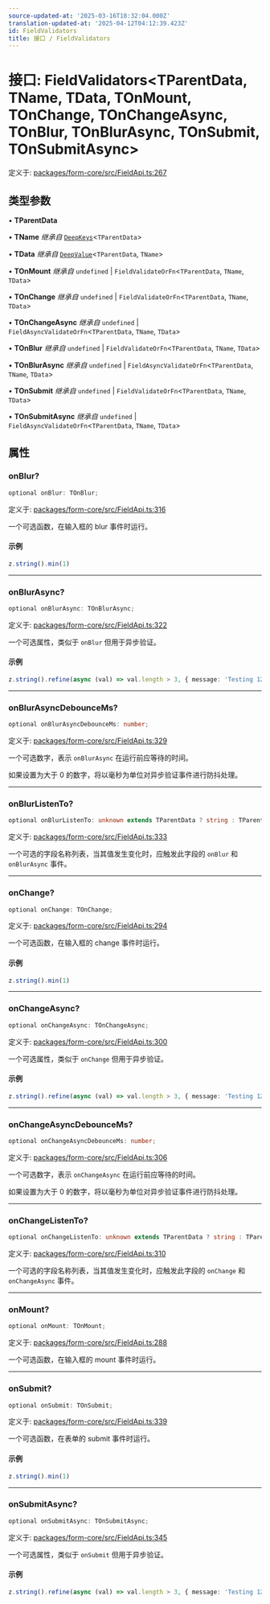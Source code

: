 ```yaml
---
source-updated-at: '2025-03-16T18:32:04.000Z'
translation-updated-at: '2025-04-12T04:12:39.423Z'
id: FieldValidators
title: 接口 / FieldValidators
---
```

# 接口: FieldValidators\<TParentData, TName, TData, TOnMount, TOnChange, TOnChangeAsync, TOnBlur, TOnBlurAsync, TOnSubmit, TOnSubmitAsync\>

定义于: [packages/form-core/src/FieldApi.ts:267](https://github.com/TanStack/form/blob/main/packages/form-core/src/FieldApi.ts#L267)

## 类型参数

• **TParentData**

• **TName** *继承自* [`DeepKeys`](../type-aliases/deepkeys.md)\<`TParentData`\>

• **TData** *继承自* [`DeepValue`](../type-aliases/deepvalue.md)\<`TParentData`, `TName`\>

• **TOnMount** *继承自* `undefined` \| `FieldValidateOrFn`\<`TParentData`, `TName`, `TData`\>

• **TOnChange** *继承自* `undefined` \| `FieldValidateOrFn`\<`TParentData`, `TName`, `TData`\>

• **TOnChangeAsync** *继承自* `undefined` \| `FieldAsyncValidateOrFn`\<`TParentData`, `TName`, `TData`\>

• **TOnBlur** *继承自* `undefined` \| `FieldValidateOrFn`\<`TParentData`, `TName`, `TData`\>

• **TOnBlurAsync** *继承自* `undefined` \| `FieldAsyncValidateOrFn`\<`TParentData`, `TName`, `TData`\>

• **TOnSubmit** *继承自* `undefined` \| `FieldValidateOrFn`\<`TParentData`, `TName`, `TData`\>

• **TOnSubmitAsync** *继承自* `undefined` \| `FieldAsyncValidateOrFn`\<`TParentData`, `TName`, `TData`\>

## 属性

### onBlur?

```ts
optional onBlur: TOnBlur;
```

定义于: [packages/form-core/src/FieldApi.ts:316](https://github.com/TanStack/form/blob/main/packages/form-core/src/FieldApi.ts#L316)

一个可选函数，在输入框的 blur 事件时运行。

#### 示例

```ts
z.string().min(1)
```

***

### onBlurAsync?

```ts
optional onBlurAsync: TOnBlurAsync;
```

定义于: [packages/form-core/src/FieldApi.ts:322](https://github.com/TanStack/form/blob/main/packages/form-core/src/FieldApi.ts#L322)

一个可选属性，类似于 `onBlur` 但用于异步验证。

#### 示例

```ts
z.string().refine(async (val) => val.length > 3, { message: 'Testing 123' })
```

***

### onBlurAsyncDebounceMs?

```ts
optional onBlurAsyncDebounceMs: number;
```

定义于: [packages/form-core/src/FieldApi.ts:329](https://github.com/TanStack/form/blob/main/packages/form-core/src/FieldApi.ts#L329)

一个可选数字，表示 `onBlurAsync` 在运行前应等待的时间。

如果设置为大于 0 的数字，将以毫秒为单位对异步验证事件进行防抖处理。

***

### onBlurListenTo?

```ts
optional onBlurListenTo: unknown extends TParentData ? string : TParentData extends readonly any[] & IsTuple<TParentData> ? PrefixTupleAccessor<TParentData<TParentData>, AllowedIndexes<TParentData<TParentData>, never>, []> : TParentData extends any[] ? PrefixArrayAccessor<TParentData<TParentData>, [any]> : TParentData extends Date ? never : TParentData extends object ? PrefixObjectAccessor<TParentData<TParentData>, []> : TParentData extends string | number | bigint | boolean ? "" : never[];
```

定义于: [packages/form-core/src/FieldApi.ts:333](https://github.com/TanStack/form/blob/main/packages/form-core/src/FieldApi.ts#L333)

一个可选的字段名称列表，当其值发生变化时，应触发此字段的 `onBlur` 和 `onBlurAsync` 事件。

***

### onChange?

```ts
optional onChange: TOnChange;
```

定义于: [packages/form-core/src/FieldApi.ts:294](https://github.com/TanStack/form/blob/main/packages/form-core/src/FieldApi.ts#L294)

一个可选函数，在输入框的 change 事件时运行。

#### 示例

```ts
z.string().min(1)
```

***

### onChangeAsync?

```ts
optional onChangeAsync: TOnChangeAsync;
```

定义于: [packages/form-core/src/FieldApi.ts:300](https://github.com/TanStack/form/blob/main/packages/form-core/src/FieldApi.ts#L300)

一个可选属性，类似于 `onChange` 但用于异步验证。

#### 示例

```ts
z.string().refine(async (val) => val.length > 3, { message: 'Testing 123' })
```

***

### onChangeAsyncDebounceMs?

```ts
optional onChangeAsyncDebounceMs: number;
```

定义于: [packages/form-core/src/FieldApi.ts:306](https://github.com/TanStack/form/blob/main/packages/form-core/src/FieldApi.ts#L306)

一个可选数字，表示 `onChangeAsync` 在运行前应等待的时间。

如果设置为大于 0 的数字，将以毫秒为单位对异步验证事件进行防抖处理。

***

### onChangeListenTo?

```ts
optional onChangeListenTo: unknown extends TParentData ? string : TParentData extends readonly any[] & IsTuple<TParentData> ? PrefixTupleAccessor<TParentData<TParentData>, AllowedIndexes<TParentData<TParentData>, never>, []> : TParentData extends any[] ? PrefixArrayAccessor<TParentData<TParentData>, [any]> : TParentData extends Date ? never : TParentData extends object ? PrefixObjectAccessor<TParentData<TParentData>, []> : TParentData extends string | number | bigint | boolean ? "" : never[];
```

定义于: [packages/form-core/src/FieldApi.ts:310](https://github.com/TanStack/form/blob/main/packages/form-core/src/FieldApi.ts#L310)

一个可选的字段名称列表，当其值发生变化时，应触发此字段的 `onChange` 和 `onChangeAsync` 事件。

***

### onMount?

```ts
optional onMount: TOnMount;
```

定义于: [packages/form-core/src/FieldApi.ts:288](https://github.com/TanStack/form/blob/main/packages/form-core/src/FieldApi.ts#L288)

一个可选函数，在输入框的 mount 事件时运行。

***

### onSubmit?

```ts
optional onSubmit: TOnSubmit;
```

定义于: [packages/form-core/src/FieldApi.ts:339](https://github.com/TanStack/form/blob/main/packages/form-core/src/FieldApi.ts#L339)

一个可选函数，在表单的 submit 事件时运行。

#### 示例

```ts
z.string().min(1)
```

***

### onSubmitAsync?

```ts
optional onSubmitAsync: TOnSubmitAsync;
```

定义于: [packages/form-core/src/FieldApi.ts:345](https://github.com/TanStack/form/blob/main/packages/form-core/src/FieldApi.ts#L345)

一个可选属性，类似于 `onSubmit` 但用于异步验证。

#### 示例

```ts
z.string().refine(async (val) => val.length > 3, { message: 'Testing 123' })
```

